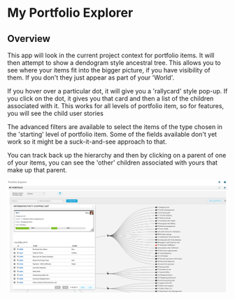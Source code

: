 My Portfolio Explorer
=========================

## Overview
This app will look in the current project context for portfolio items. It will then attempt to show a dendogram style ancestral tree. This allows you to see where your items fit into the bigger picture, if you have visibility of them. 
If you don't they just appear as part of your 'World'.

If you hover over a particular dot, it will give you a 'rallycard' style pop-up. If you click on the dot, it gives you that card and then a list of the children associated with it. This works for all levels of portfolio item, so for features, 
you will see the child user stories

The advanced filters are available to select the items of the type chosen in the 'starting' level of portfolio item. Some of the fields available don't yet work so it might be a suck-it-and-see approach to that.

You can track back up the hierarchy and then by clicking on a parent of one of your items, you can see the 'other' children associated with yours that make up that parent.

![alt text](https://github.com/nikantonelli/Dendrogram/blob/master/Images/overview.png)
